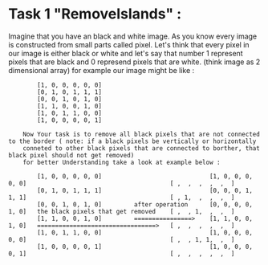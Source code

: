 # Task 1 "RemoveIslands" :
Imagine that you have an black and white image. As you know every image is constructed from small parts called pixel. Let's think that every pixel in our image is either black or white and let's say that number 1 represent pixels that are black and 0 represend pixels that are white. (think image as 2 dimensional array) for example our image might be like :
 
            [1, 0, 0, 0, 0, 0]
            [0, 1, 0, 1, 1, 1]
            [0, 0, 1, 0, 1, 0]
            [1, 1, 0, 0, 1, 0]
            [1, 0, 1, 1, 0, 0]
            [1, 0, 0, 0, 0, 1]
        
        Now Your task is to remove all black pixels that are not connected to the border ( note: if a black pixels be vertically or horizontally 
        conneted to other black pixels that are connected to borther, that black pixel should not get removed)
        for better Understanding take a look at example below :
        
            [1, 0, 0, 0, 0, 0]                              [1, 0, 0, 0, 0, 0]                                        [ ,  ,  ,  ,  ,  ]
            [0, 1, 0, 1, 1, 1]                              [0, 0, 0, 1, 1, 1]                                        [ , 1,  ,  ,  ,  ]
            [0, 0, 1, 0, 1, 0]         after operation      [0, 0, 0, 0, 1, 0]   the black pixels that get removed    [ ,  , 1,  ,  ,  ]
            [1, 1, 0, 0, 1, 0]         ================>    [1, 1, 0, 0, 1, 0]   =================================>   [ ,  ,  ,  ,  ,  ]
            [1, 0, 1, 1, 0, 0]                              [1, 0, 0, 0, 0, 0]                                        [ ,  , 1, 1,  ,  ]
            [1, 0, 0, 0, 0, 1]                              [1, 0, 0, 0, 0, 1]                                        [ ,  ,  ,  ,  ,  ]
